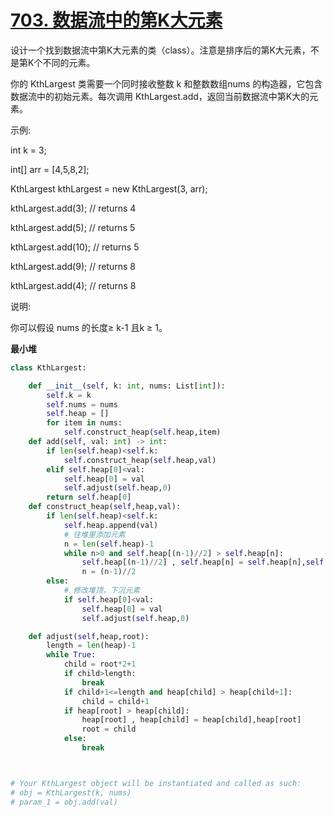 # [703. 数据流中的第K大元素](https://leetcode-cn.com/problems/kth-largest-element-in-a-stream/)

设计一个找到数据流中第K大元素的类（class）。注意是排序后的第K大元素，不是第K个不同的元素。

你的 KthLargest 类需要一个同时接收整数 k 和整数数组nums 的构造器，它包含数据流中的初始元素。每次调用 KthLargest.add，返回当前数据流中第K大的元素。

示例:

int k = 3;

int[] arr = [4,5,8,2];

KthLargest kthLargest = new KthLargest(3, arr);

kthLargest.add(3);   // returns 4

kthLargest.add(5);   // returns 5

kthLargest.add(10);  // returns 5

kthLargest.add(9);   // returns 8

kthLargest.add(4);   // returns 8

说明:

你可以假设 nums 的长度≥ k-1 且k ≥ 1。

**最小堆**

```python
class KthLargest:

    def __init__(self, k: int, nums: List[int]):
        self.k = k
        self.nums = nums
        self.heap = []
        for item in nums:
            self.construct_heap(self.heap,item)
    def add(self, val: int) -> int:
        if len(self.heap)<self.k:
            self.construct_heap(self.heap,val)
        elif self.heap[0]<val:
            self.heap[0] = val
            self.adjust(self.heap,0)
        return self.heap[0]
    def construct_heap(self,heap,val):
        if len(self.heap)<self.k:
            self.heap.append(val)
            # 往堆里添加元素
            n = len(self.heap)-1
            while n>0 and self.heap[(n-1)//2] > self.heap[n]:
                self.heap[(n-1)//2] , self.heap[n] = self.heap[n],self.heap[(n-1)//2]
                n = (n-1)//2
        else:
            # 修改堆顶，下沉元素
            if self.heap[0]<val:
                self.heap[0] = val
                self.adjust(self.heap,0)

    def adjust(self,heap,root):
        length = len(heap)-1
        while True:
            child = root*2+1
            if child>length:
                break
            if child+1<=length and heap[child] > heap[child+1]:
                child = child+1
            if heap[root] > heap[child]:
                heap[root] , heap[child] = heap[child],heap[root]
                root = child
            else:
                break 



# Your KthLargest object will be instantiated and called as such:
# obj = KthLargest(k, nums)
# param_1 = obj.add(val)
```

